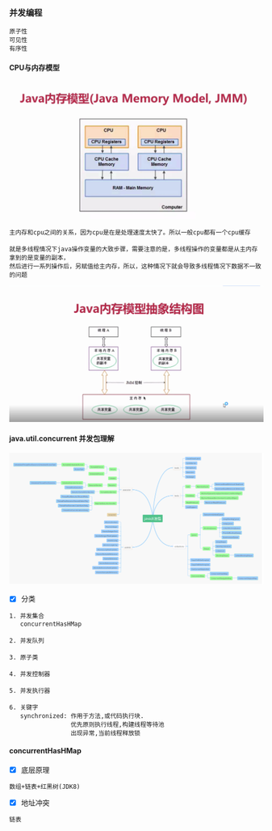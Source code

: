 ### 并发编程

```text
原子性
可见性
有序性
```

#### CPU与内存模型
![输入图片说明](https://github.com/qccr-twl2123/springcloud/blob/master/images/cpu-ram.png "在这里输入图片标题")

```text
主内存和cpu之间的关系，因为cpu是在是处理速度太快了。所以一般cpu都有一个cpu缓存

就是多线程情况下java操作变量的大致步骤，需要注意的是，多线程操作的变量都是从主内存拿到的是变量的副本，
然后进行一系列操作后，另赋值给主内存，所以，这种情况下就会导致多线程情况下数据不一致的问题
```
![输入图片说明](https://github.com/qccr-twl2123/springcloud/blob/master/images/java-cpu-ram.png "在这里输入图片标题")

#### java.util.concurrent 并发包理解

![输入图片说明](https://github.com/qccr-twl2123/springcloud/blob/master/images/java-util-concurrent.png "在这里输入图片标题")

- [x] 分类
```text
1. 并发集合
   concurrentHasHMap

2. 并发队列

3. 原子类

4. 并发控制器

5. 并发执行器

6. 关键字 
   synchronized: 作用于方法,或代码执行块. 
                 优先原则执行线程,构建线程等待池
                 出现异常,当前线程释放锁
```

#### concurrentHasHMap 

- [x] 底层原理
```text
数组+链表+红黑树(JDK8)

```
- [x] 地址冲突
```text
链表

```







